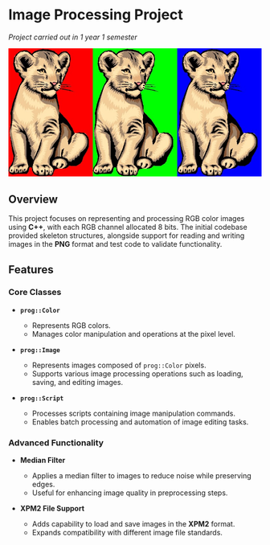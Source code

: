 # Image Processing Project

*Project carried out in 1 year 1 semester*

![Image produced by example script](example.jpg)

## Overview

This project focuses on representing and processing RGB color images using **C++**, with each RGB channel allocated 8 bits. The initial codebase provided skeleton structures, alongside support for reading and writing images in the **PNG** format and test code to validate functionality.

## Features

### Core Classes

- **`prog::Color`**
  - Represents RGB colors.
  - Manages color manipulation and operations at the pixel level.

- **`prog::Image`**
  - Represents images composed of `prog::Color` pixels.
  - Supports various image processing operations such as loading, saving, and editing images.

- **`prog::Script`**
  - Processes scripts containing image manipulation commands.
  - Enables batch processing and automation of image editing tasks.

### Advanced Functionality

- **Median Filter**
  - Applies a median filter to images to reduce noise while preserving edges.
  - Useful for enhancing image quality in preprocessing steps.

- **XPM2 File Support**
  - Adds capability to load and save images in the **XPM2** format.
  - Expands compatibility with different image file standards.
